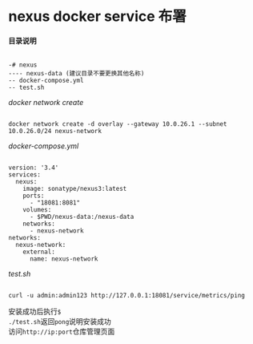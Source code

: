# nexus docker service 布署  

#### 目录说明  

<pre><code>
-# nexus
---- nexus-data (建议目录不要更换其他名称)
-- docker-compose.yml
-- test.sh
</code></pre>

*docker network create*
<pre><code>
docker network create -d overlay --gateway 10.0.26.1 --subnet 10.0.26.0/24 nexus-network
</code></pre>

*docker-compose.yml*

<pre><code>
version: '3.4'
services:
  nexus:
    image: sonatype/nexus3:latest
    ports:
      - "18081:8081"
    volumes: 
      - $PWD/nexus-data:/nexus-data
    networks:
      - nexus-network
networks:
  nexus-network:
    external: 
      name: nexus-network
</code></pre>

*test.sh*

<pre><code>
curl -u admin:admin123 http://127.0.0.1:18081/service/metrics/ping
</code></pre>

安装成功后执行<code>$ ./test.sh</code>返回<code>pong</code>说明安装成功  
访问<code>http://ip:port</code>仓库管理页面